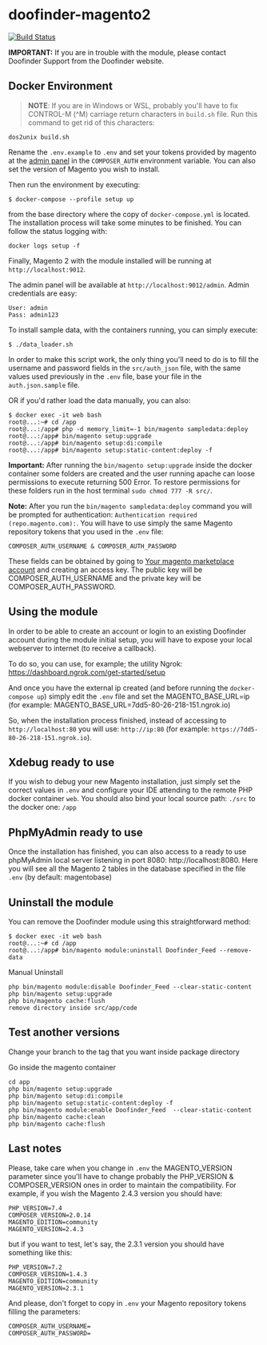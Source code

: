 # doofinder-magento2

[![Build Status](https://travis-ci.org/doofinder/doofinder-magento2.svg?branch=master)](https://travis-ci.org/doofinder/doofinder-magento2)

**IMPORTANT:** If you are in trouble with the module, please contact Doofinder Support from the Doofinder website.

## Docker Environment

> **NOTE**: If you are in Windows or WSL, probably you'll have to fix CONTROL-M (^M) carriage return characters in `build.sh` file. Run this command to get rid of this characters:

```
dos2unix build.sh
```

Rename the `.env.example` to `.env` and set your tokens provided by magento at the [admin panel](https://commercemarketplace.adobe.com/customer/accessKeys) in the `COMPOSER_AUTH` environment variable. You can also set the version of Magento you wish to install.

Then run the environment by executing:

```
$ docker-compose --profile setup up
```

from the base directory where the copy of `docker-compose.yml` is located.
The installation process will take some minutes to be finished. You can follow the status logging with:

```docker logs setup -f```

Finally, Magento 2 with the module installed will be running at `http://localhost:9012`.

The admin panel will be available at `http://localhost:9012/admin`. Admin credentials are easy:

```
User: admin
Pass: admin123
```

To install sample data, with the containers running, you can simply execute:

```
$ ./data_loader.sh
```

In order to make this script work, the only thing you'll need to do is to fill the username and password fields in the `src/auth_json` file, with the same values used previously in the `.env` file, base your file in the `auth.json.sample` file.

OR if you'd rather load the data manually, you can also:

```
$ docker exec -it web bash
root@...:~# cd /app
root@...:/app# php -d memory_limit=-1 bin/magento sampledata:deploy
root@...:/app# bin/magento setup:upgrade
root@...:/app# bin/magento setup:di:compile
root@...:/app# bin/magento setup:static-content:deploy -f
```

**Important:**
After running the `bin/magento setup:upgrade` inside the docker container some folders are created and the user running apache can loose permissions to execute returning 500 Error.
To restore permissions for these folders run in the host terminal `sudo chmod 777 -R src/`.

**Note:** After you run the ```bin/magento sampledata:deploy``` command you will be prompted for authentication:
```Authentication required (repo.magento.com):```. You will have to use simply the same Magento repository tokens that you used in the `.env` file:
```
COMPOSER_AUTH_USERNAME & COMPOSER_AUTH_PASSWORD
```
These fields can be obtained by going to [Your magento marketplace account](https://marketplace.magento.com/customer/accessKeys/) and creating an access key. The public key will be COMPOSER_AUTH_USERNAME and the private key will be COMPOSER_AUTH_PASSWORD.

## Using the module

In order to be able to create an account or login to an existing Doofinder account during the module initial setup, you will have to expose your local webserver to internet (to receive a callback).

To do so, you can use, for example; the utility Ngrok: https://dashboard.ngrok.com/get-started/setup

And once you have the external ip created (and before running the `docker-compose up`) simply edit the `.env` file and set the MAGENTO_BASE_URL=ip (for example: MAGENTO_BASE_URL=7dd5-80-26-218-151.ngrok.io)

So, when the installation process finished, instead of accessing to `http://localhost:80` you will use: `http://ip:80` (for example: `https://7dd5-80-26-218-151.ngrok.io`).

## Xdebug ready to use

If you wish to debug your new Magento installation, just simply set the correct values in `.env` and configure your IDE attending to the remote PHP docker container `web`. You should also bind your local source path: `./src` to the docker one: `/app`

## PhpMyAdmin ready to use

Once the installation has finished, you can also access to a ready to use phpMyAdmin local server listening in port 8080: http://localhost:8080.
Here you will see all the Magento 2 tables in the database specified in the file `.env` (by default: magentobase)

## Uninstall the module

You can remove the Doofinder module using this straightforward method:

```
$ docker exec -it web bash
root@...:~# cd /app
root@...:/app# bin/magento module:uninstall Doofinder_Feed --remove-data
```
Manual Uninstall
```
php bin/magento module:disable Doofinder_Feed --clear-static-content
php bin/magento setup:upgrade
php bin/magento cache:flush
remove directory inside src/app/code
```

## Test another versions
Change your branch to the tag that you want inside package directory

Go inside the magento container 
```
cd app
php bin/magento setup:upgrade
php bin/magento setup:di:compile
php bin/magento setup:static-content:deploy -f
php bin/magento module:enable Doofinder_Feed  --clear-static-content
php bin/magento cache:clean
php bin/magento cache:flush
```


## Last notes

Please, take care when you change in `.env` the MAGENTO_VERSION parameter since you'll have to change probably the PHP_VERSION & COMPOSER_VERSION ones in order to maintain the compatibility. For example, if you wish the Magento 2.4.3 version you should have:

```
PHP_VERSION=7.4
COMPOSER_VERSION=2.0.14
MAGENTO_EDITION=community
MAGENTO_VERSION=2.4.3
```
but if you want to test, let's say, the 2.3.1 version you should have something like this:

```
PHP_VERSION=7.2
COMPOSER_VERSION=1.4.3
MAGENTO_EDITION=community
MAGENTO_VERSION=2.3.1
```
And please, don't forget to copy in `.env` your Magento repository tokens filling the parameters:
```
COMPOSER_AUTH_USERNAME=
COMPOSER_AUTH_PASSWORD=
```
